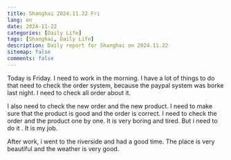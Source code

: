 ```yaml
---
title: Shanghai 2024.11.22 Fri
lang: en
date: 2024-11-22
categories: [Daily Life]
tags: [Shanghai, Daily Life]
description: Daily report for Shanghai on 2024.11.22
sitemap: false
comments: false
---
```


Today is Friday. I need to work in the morning. I have a lot of things to do that need to check the order system, because the paypal system was borke last night. I need to check all order about it.

I also need to check the new order and the new product. I need to make sure that the product is good and the order is correct. I need to check the order and the product one by one. It is very boring and tired. But i need to do it . It is my job.

After work, i went to the riverside and had a good time. The place is very beautiful and the weather is very good. 


